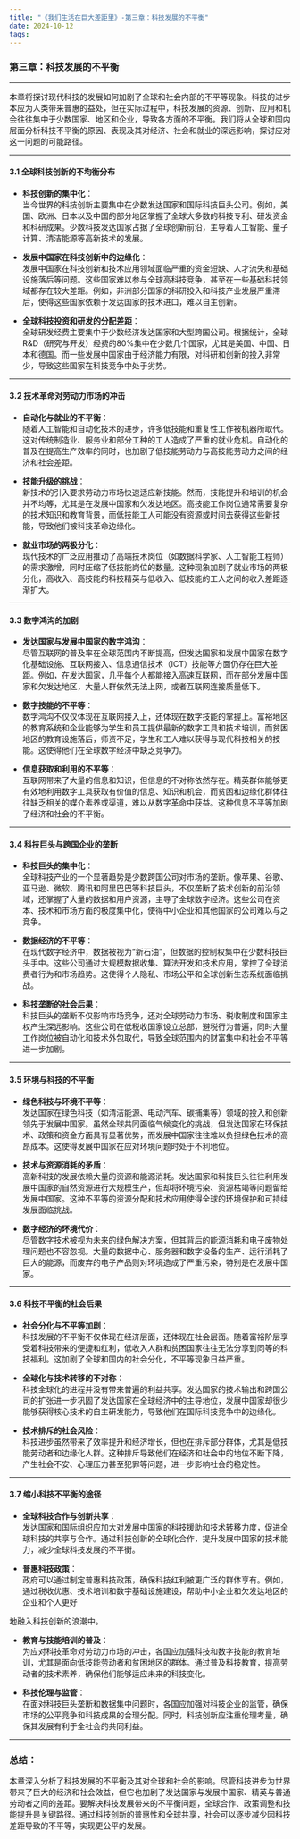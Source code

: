 ```yaml
---
title: "《我们生活在巨大差距里》-第三章：科技发展的不平衡"
date: 2024-10-12
tags: 
---
```

### **第三章：科技发展的不平衡**

---

本章将探讨现代科技的发展如何加剧了全球和社会内部的不平等现象。科技的进步本应为人类带来普惠的益处，但在实际过程中，科技发展的资源、创新、应用和机会往往集中于少数国家、地区和企业，导致各方面的不平衡。我们将从全球和国内层面分析科技不平衡的原因、表现及其对经济、社会和就业的深远影响，探讨应对这一问题的可能路径。

---

#### **3.1 全球科技创新的不均衡分布**

- **科技创新的集中化**：  
  当今世界的科技创新主要集中在少数发达国家和国际科技巨头公司。例如，美国、欧洲、日本以及中国的部分地区掌握了全球大多数的科技专利、研发资金和科研成果。少数科技发达国家占据了全球创新前沿，主导着人工智能、量子计算、清洁能源等高新技术的发展。

- **发展中国家在科技创新中的边缘化**：  
  发展中国家在科技创新和技术应用领域面临严重的资金短缺、人才流失和基础设施落后等问题。这些国家难以参与全球高科技竞争，甚至在一些基础科技领域都存在较大差距。例如，非洲部分国家的科研投入和科技产业发展严重滞后，使得这些国家依赖于发达国家的技术进口，难以自主创新。

- **全球科技投资和研发的分配差距**：  
  全球研发经费主要集中于少数经济发达国家和大型跨国公司。根据统计，全球R&D（研究与开发）经费的80%集中在少数几个国家，尤其是美国、中国、日本和德国。而一些发展中国家由于经济能力有限，对科研和创新的投入非常少，导致这些国家在科技竞争中处于劣势。

---

#### **3.2 技术革命对劳动力市场的冲击**

- **自动化与就业的不平衡**：  
  随着人工智能和自动化技术的进步，许多低技能和重复性工作被机器所取代。这对传统制造业、服务业和部分工种的工人造成了严重的就业危机。自动化的普及在提高生产效率的同时，也加剧了低技能劳动力与高技能劳动力之间的经济和社会差距。

- **技能升级的挑战**：  
  新技术的引入要求劳动力市场快速适应新技能。然而，技能提升和培训的机会并不均等，尤其是在发展中国家和欠发达地区。高技能工作岗位通常需要复杂的技术知识和教育背景，而低技能工人可能没有资源或时间去获得这些新技能，导致他们被科技革命边缘化。

- **就业市场的两极分化**：  
  现代技术的广泛应用推动了高端技术岗位（如数据科学家、人工智能工程师）的需求激增，同时压缩了低技能岗位的数量。这种现象加剧了就业市场的两极分化，高收入、高技能的科技精英与低收入、低技能的工人之间的收入差距逐渐扩大。

---

#### **3.3 数字鸿沟的加剧**

- **发达国家与发展中国家的数字鸿沟**：  
  尽管互联网的普及率在全球范围内不断提高，但发达国家和发展中国家在数字化基础设施、互联网接入、信息通信技术（ICT）技能等方面仍存在巨大差距。例如，在发达国家，几乎每个人都能接入高速互联网，而在部分发展中国家和欠发达地区，大量人群依然无法上网，或者互联网连接质量低下。

- **数字技能的不平等**：  
  数字鸿沟不仅仅体现在互联网接入上，还体现在数字技能的掌握上。富裕地区的教育系统和企业能够为学生和员工提供最新的数字工具和技术培训，而贫困地区的教育设施落后，师资不足，学生和工人难以获得与现代科技相关的技能。这使得他们在全球数字经济中缺乏竞争力。

- **信息获取和利用的不平等**：  
  互联网带来了大量的信息和知识，但信息的不对称依然存在。精英群体能够更有效地利用数字工具获取有价值的信息、知识和机会，而贫困和边缘化群体往往缺乏相关的媒介素养或渠道，难以从数字革命中获益。这种信息不平等加剧了经济和社会的不平衡。

---

#### **3.4 科技巨头与跨国企业的垄断**

- **科技巨头的集中化**：  
  全球科技产业的一个显著趋势是少数跨国公司对市场的垄断。像苹果、谷歌、亚马逊、微软、腾讯和阿里巴巴等科技巨头，不仅垄断了技术创新的前沿领域，还掌握了大量的数据和用户资源，主导了全球数字经济。这些公司在资本、技术和市场方面的极度集中化，使得中小企业和其他国家的公司难以与之竞争。

- **数据经济的不平等**：  
  在现代数字经济中，数据被视为“新石油”，但数据的控制权集中在少数科技巨头手中。这些公司通过大规模数据收集、算法开发和技术应用，掌控了全球消费者行为和市场趋势。这使得个人隐私、市场公平和全球创新生态系统面临挑战。

- **科技垄断的社会后果**：  
  科技巨头的垄断不仅影响市场竞争，还对全球劳动力市场、税收制度和国家主权产生深远影响。这些公司在低税收国家设立总部，避税行为普遍，同时大量工作岗位被自动化和技术外包取代，导致全球范围内的财富集中和社会不平等进一步加剧。

---

#### **3.5 环境与科技的不平衡**

- **绿色科技与环境不平等**：  
  发达国家在绿色科技（如清洁能源、电动汽车、碳捕集等）领域的投入和创新领先于发展中国家。虽然全球共同面临气候变化的挑战，但发达国家在环保技术、政策和资金方面具有显著优势，而发展中国家往往难以负担绿色技术的高昂成本。这使得发展中国家在应对环境问题时处于不利地位。

- **技术与资源消耗的矛盾**：  
  高新科技的发展依赖大量的资源和能源消耗。发达国家和科技巨头往往利用发展中国家的自然资源进行大规模生产，但却将环境污染、资源枯竭等问题留给发展中国家。这种不平等的资源分配和技术应用使得全球的环境保护和可持续发展面临挑战。

- **数字经济的环境代价**：  
  尽管数字技术被视为未来的绿色解决方案，但其背后的能源消耗和电子废物处理问题也不容忽视。大量的数据中心、服务器和数字设备的生产、运行消耗了巨大的能源，而废弃的电子产品则对环境造成了严重污染，特别是在发展中国家。

---

#### **3.6 科技不平衡的社会后果**

- **社会分化与不平等加剧**：  
  科技发展的不平衡不仅体现在经济层面，还体现在社会层面。随着富裕阶层享受着科技带来的便捷和红利，低收入人群和贫困国家往往无法分享到同等的科技福利。这加剧了全球和国内的社会分化，不平等现象日益严重。

- **全球化与技术转移的不对称**：  
  科技全球化的进程并没有带来普遍的利益共享。发达国家的技术输出和跨国公司的扩张进一步巩固了发达国家在全球经济中的主导地位，发展中国家却很少能够获得核心技术的自主研发能力，导致他们在国际科技竞争中的边缘化。

- **技术排斥的社会风险**：  
  科技进步虽然带来了效率提升和经济增长，但也在排斥部分群体，尤其是低技能劳动者和边缘化人群。这种排斥导致他们在经济和社会中的地位不断下降，产生社会不安、心理压力甚至犯罪等问题，进一步影响社会的稳定性。

---

#### **3.7 缩小科技不平衡的途径**

- **全球科技合作与创新共享**：  
  发达国家和国际组织应加大对发展中国家的科技援助和技术转移力度，促进全球科技的共享与合作。通过科技创新的全球化合作，提升发展中国家的技术能力，减少全球科技发展的不平衡。

- **普惠科技政策**：  
  政府可以通过制定普惠科技政策，确保科技红利被更广泛的群体享有。例如，通过税收优惠、技术培训和数字基础设施建设，帮助中小企业和欠发达地区的企业和个人更好

地融入科技创新的浪潮中。

- **教育与技能培训的普及**：  
  为应对科技革命对劳动力市场的冲击，各国应加强科技和数字技能的教育培训，尤其是面向低技能劳动者和贫困地区的群体。通过普及科技教育，提高劳动者的技术素养，确保他们能够适应未来的科技变化。

- **科技伦理与监管**：  
  在面对科技巨头垄断和数据集中问题时，各国应加强对科技企业的监管，确保市场的公平竞争和科技成果的合理分配。同时，科技创新应注重伦理考量，确保其发展有利于全社会的共同利益。

---

### **总结：**

本章深入分析了科技发展的不平衡及其对全球和社会的影响。尽管科技进步为世界带来了巨大的经济和社会效益，但它也加剧了发达国家与发展中国家、精英与普通劳动者之间的差距。要解决科技发展带来的不平衡问题，全球合作、政策调整和技能提升是关键路径。通过科技创新的普惠性和全球共享，社会可以逐步减少因科技差距导致的不平等，实现更公平的发展。
